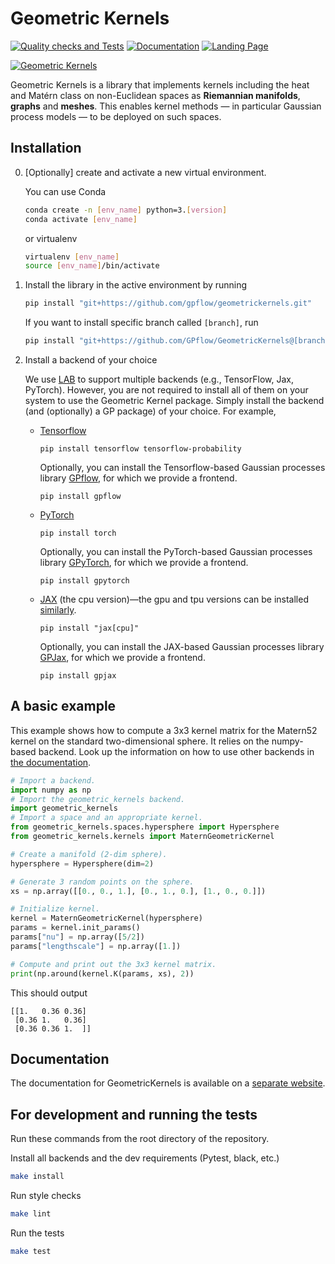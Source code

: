 # Geometric Kernels

[![Quality checks and Tests](https://github.com/GPflow/GeometricKernels/actions/workflows/quality-checks.yaml/badge.svg)](https://github.com/GPflow/GeometricKernels/actions/workflows/quality-checks.yaml)
[![Documentation](https://github.com/GPflow/GeometricKernels/actions/workflows/docs.yaml/badge.svg)](https://gpflow.github.io/GeometricKernels/index.html)
[![Landing Page](https://img.shields.io/badge/Landing_Page-informational)](https://geometric-kernels.github.io/)

[![Geometric Kernels](https://geometric-kernels.github.io/assets/title-sm.png)](https://geometric-kernels.github.io/)

Geometric Kernels is a library that implements kernels including the heat and Matérn class on non-Euclidean spaces as **Riemannian manifolds**, **graphs** and **meshes**.
This enables kernel methods &mdash; in particular Gaussian process models &mdash; to be deployed on such spaces.

## Installation

0. [Optionally] create and activate a new virtual environment.

    You can use Conda

    ```bash
    conda create -n [env_name] python=3.[version]
    conda activate [env_name]
    ```

    or virtualenv

    ```bash
    virtualenv [env_name]
    source [env_name]/bin/activate
    ```

1. Install the library in the active environment by running

    ```bash
    pip install "git+https://github.com/gpflow/geometrickernels.git"
    ```

    If you want to install specific branch called `[branch]`, run

    ```bash
    pip install "git+https://github.com/GPflow/GeometricKernels@[branch]#egg=GeometricKernels"
    ```

2. Install a backend of your choice

    We use [LAB](https://github.com/wesselb/lab) to support multiple backends (e.g., TensorFlow, Jax, PyTorch). However, you are not required to install all of them on your system to use the Geometric Kernel package. Simply install the backend (and (optionally) a GP package) of your choice. For example,

    - [Tensorflow](https://www.tensorflow.org/)

        ```
        pip install tensorflow tensorflow-probability
        ```

        Optionally, you can install the Tensorflow-based Gaussian processes library [GPflow](https://github.com/GPflow/GPflow), for which we provide a frontend.

        ```
        pip install gpflow
        ```

    - [PyTorch](https://pytorch.org/)

        ```
        pip install torch
        ```

        Optionally, you can install the PyTorch-based Gaussian processes library [GPyTorch](https://gpytorch.ai/), for which we provide a frontend.

        ```
        pip install gpytorch
        ```

    - [JAX](https://jax.readthedocs.io/) (the cpu version)—the gpu and tpu versions can be installed [similarly](https://jax.readthedocs.io/en/latest/installation.html).

        ```
        pip install "jax[cpu]"
        ```

        Optionally, you can install the JAX-based Gaussian processes library [GPJax](https://github.com/JaxGaussianProcesses/GPJax), for which we provide a frontend.

        ```
        pip install gpjax
        ```

## A basic example

This example shows how to compute a 3x3 kernel matrix for the Matern52 kernel on the standard two-dimensional sphere. It relies on the numpy-based backend. Look up the information on how to use other backends in [the documentation](https://gpflow.github.io/GeometricKernels/index.html).

```python
# Import a backend.
import numpy as np
# Import the geometric_kernels backend.
import geometric_kernels
# Import a space and an appropriate kernel.
from geometric_kernels.spaces.hypersphere import Hypersphere
from geometric_kernels.kernels import MaternGeometricKernel

# Create a manifold (2-dim sphere).
hypersphere = Hypersphere(dim=2)

# Generate 3 random points on the sphere.
xs = np.array([[0., 0., 1.], [0., 1., 0.], [1., 0., 0.]])

# Initialize kernel.
kernel = MaternGeometricKernel(hypersphere)
params = kernel.init_params()
params["nu"] = np.array([5/2])
params["lengthscale"] = np.array([1.])

# Compute and print out the 3x3 kernel matrix.
print(np.around(kernel.K(params, xs), 2))
```

This should output

```
[[1.   0.36 0.36]
 [0.36 1.   0.36]
 [0.36 0.36 1.  ]]
```

## Documentation

The documentation for GeometricKernels is available on a [separate website](https://gpflow.github.io/GeometricKernels/index.html).

## For development and running the tests

Run these commands from the root directory of the repository.

Install all backends and the dev requirements (Pytest, black, etc.)

```bash
make install
```

Run style checks
```bash
make lint
```

Run the tests

```bash
make test
```

